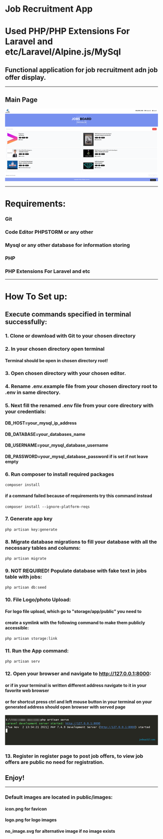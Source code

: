 

# Job Recruitment App

# Used PHP/PHP Extensions For Laravel and etc/Laravel/Alpine.js/MySql 

## Functional application for job recruitment adn job offer display.

---

## Main Page
![Screenshot](screenshot.png)

---


# Requirements:

### Git
### Code Editor PHPSTORM or any other
### Mysql or any other database for information storing
### PHP
### PHP Extensions For Laravel and etc

---

# How To Set up:

## Execute commands specified in terminal successfully:

### 1. Clone or download with Git to your chosen directory

### 2. In your chosen directory open terminal
#### Terminal should be open in chosen directory root!

### 3. Open chosen directory with your chosen editor.

### 4. Rename .env.example file from your chosen directory root to .env in same directory.

### 5. Next fill the renamed .env file from your core directory with your credentials:
#### DB_HOST=your_mysql_ip_address
#### DB_DATABASE=your_databases_name
#### DB_USERNAME=your_mysql_database_username
#### DB_PASSWORD=your_mysql_database_password if is set if not leave empty

### 6. Run composer to install required packages

```
composer install
```

#### if a command failed because of requirements try this command instead

```
composer install --ignore-platform-reqs
```

### 7. Generate app key

```
php artisan key:generate
```

### 8. Migrate database migrations to fill your database with all the necessary tables and columns:

```
php artisan migrate
```

### 9. NOT REQUIRED! Populate database with fake text in jobs table with jobs:

```
php artisan db:seed
```

### 10. File Logo/photo Upload:
#### For logo file upload, which  go to "storage/app/public" you need to
#### create a symlink with the following command to make them publicly accessible:

````
php artisan storage:link
````

### 11. Run the App command:

````
php artisan serv
````

### 12. Open your browser and navigate to http://127.0.0.1:8000:
#### or if in your terminal is written different address navigate to it in your favorite web browser
#### or for shortcut press ctrl and left mouse button in your terminal on your generated address should open browser with served page

![Screenshot](phpartisanserv.png)

### 13. Register in register page to post job offers, to view job offers are public no need for registration.


## Enjoy!


---


###  Default images are located in public/images:
#### icon.png for favicon
#### logo.png for logo images
#### no_image.svg for alternative image if no image exists
